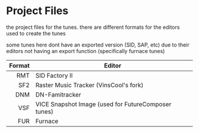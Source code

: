 # Project Files
the project files for the tunes. there are different formats for the editors used to create the tunes  

some tunes here dont have an exported version (SID, SAP, etc) due to their editors not having an export function (specifically furnace tunes)  

| Format | Editor        |
|-------:|---------------|
|RMT     |SID Factory II|
|SF2     |Raster Music Tracker (VinsCool's fork)|
|DNM     |DN-Famitracker|
|VSF     |VICE Snapshot Image (used for FutureComposer tunes)|
|FUR     |Furnace|
